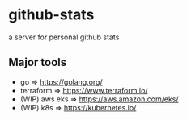 # github-stats

a server for personal github stats

## Major tools

- go => https://golang.org/
- terraform => https://www.terraform.io/
- (WIP) aws eks => https://aws.amazon.com/eks/
- (WIP) k8s => https://kubernetes.io/
